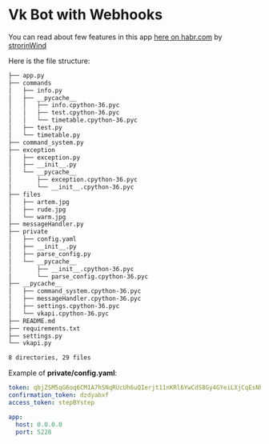 # Vk Bot with Webhooks

You can read about few features in this app [here on habr.com](https://habr.com/post/326898/) by [strorinWind](https://github.com/strorinWind/bot) 

Here is the file structure:

```bash
├── app.py
├── commands
│   ├── info.py
│   ├── __pycache__
│   │   ├── info.cpython-36.pyc
│   │   ├── test.cpython-36.pyc
│   │   └── timetable.cpython-36.pyc
│   ├── test.py
│   └── timetable.py
├── command_system.py
├── exception
│   ├── exception.py
│   ├── __init__.py
│   └── __pycache__
│       ├── exception.cpython-36.pyc
│       └── __init__.cpython-36.pyc
├── files
│   ├── artem.jpg
│   ├── rude.jpg
│   └── warm.jpg
├── messageHandler.py
├── private
│   ├── config.yaml
│   ├── __init__.py
│   ├── parse_config.py
│   └── __pycache__
│       ├── __init__.cpython-36.pyc
│       └── parse_config.cpython-36.pyc
├── __pycache__
│   ├── command_system.cpython-36.pyc
│   ├── messageHandler.cpython-36.pyc
│   ├── settings.cpython-36.pyc
│   └── vkapi.cpython-36.pyc
├── README.md
├── requirements.txt
├── settings.py
└── vkapi.py

8 directories, 29 files

```

Example of **private/config.yaml**:
```yaml
token: qbjZSM5qG6oq6CM1A7hSNqRUcUh6uQIerjt11nKRl6YwCdS8Gy4GYeiLXjCqEsNhtGJ3zDI1CoGARTyVGYKyh
confirmation_token: dzdyabxf
access_token: stepBYstep

app:
  host: 0.0.0.0
  port: 5228

```
